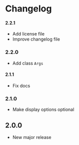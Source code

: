 # Changelog

#### 2.2.1

- Add license file
- Improve changelog file

### 2.2.0

- Add class `Args`

#### 2.1.1

- Fix docs

### 2.1.0

- Make display options optional

## 2.0.0

- New major release

